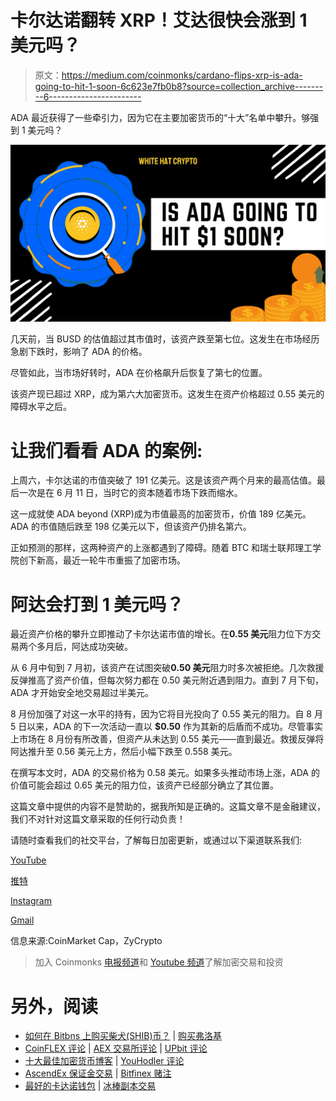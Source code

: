 # 卡尔达诺翻转 XRP！艾达很快会涨到 1 美元吗？

> 原文：<https://medium.com/coinmonks/cardano-flips-xrp-is-ada-going-to-hit-1-soon-6c623e7fb0b8?source=collection_archive---------6----------------------->

ADA 最近获得了一些牵引力，因为它在主要加密货币的“十大”名单中攀升。够强到 1 美元吗？

![](img/6b01fa6d406ac7264ea878680a8a4f03.png)

几天前，当 BUSD 的估值超过其市值时，该资产跌至第七位。这发生在市场经历急剧下跌时，影响了 ADA 的价格。

尽管如此，当市场好转时，ADA 在价格飙升后恢复了第七的位置。

该资产现已超过 XRP，成为第六大加密货币。这发生在资产价格超过 0.55 美元的障碍水平之后。

# 让我们看看 ADA 的案例:

上周六，卡尔达诺的市值突破了 191 亿美元。这是该资产两个月来的最高估值。最后一次是在 6 月 11 日，当时它的资本随着市场下跌而缩水。

这一成就使 ADA beyond (XRP)成为市值最高的加密货币，价值 189 亿美元。ADA 的市值随后跌至 198 亿美元以下，但该资产仍排名第六。

正如预测的那样，这两种资产的上涨都遇到了障碍。随着 BTC 和瑞士联邦理工学院创下新高，最近一轮牛市重振了加密市场。

# 阿达会打到 1 美元吗？

最近资产价格的攀升立即推动了卡尔达诺市值的增长。在**0.55 美元**阻力位下方交易两个多月后，阿达成功突破。

从 6 月中旬到 7 月初，该资产在试图突破**0.50 美元**阻力时多次被拒绝。几次救援反弹推高了资产价值，但每次努力都在 0.50 美元附近遇到阻力。直到 7 月下旬，ADA 才开始安全地交易超过半美元。

8 月份加强了对这一水平的持有，因为它将目光投向了 0.55 美元的阻力。自 8 月 5 日以来，ADA 的下一次活动一直以 **$0.50** 作为其新的后盾而不成功。尽管事实上市场在 8 月份有所改善，但资产从未达到 0.55 美元——直到最近。救援反弹将阿达推升至 0.56 美元上方，然后小幅下跌至 0.558 美元。

在撰写本文时，ADA 的交易价格为 0.58 美元。如果多头推动市场上涨，ADA 的价值可能会超过 0.65 美元的阻力位，该资产已经部分确立了其位置。

这篇文章中提供的内容不是赞助的，据我所知是正确的。这篇文章不是金融建议，我们不对针对这篇文章采取的任何行动负责！

请随时查看我们的社交平台，了解每日加密更新，或通过以下渠道联系我们:

[YouTube](https://www.youtube.com/channel/UCjfinzatswbVaRd89zn5kJQ/featured)

[推特](https://twitter.com/whitehatcrypto)

[Instagram](https://instagram.com/white.hatcrypto?igshid=YmMyMTA2M2Y=)

[Gmail](http://cryptowhitehat@gmail.com/)

信息来源:CoinMarket Cap，ZyCrypto

> 加入 Coinmonks [电报频道](https://t.me/coincodecap)和 [Youtube 频道](https://www.youtube.com/c/coinmonks/videos)了解加密交易和投资

# 另外，阅读

*   [如何在 Bitbns 上购买柴犬(SHIB)币？](https://coincodecap.com/buy-shiba-bitbns) | [购买弗洛基](https://coincodecap.com/buy-floki-inu-token)
*   [CoinFLEX 评论](https://coincodecap.com/coinflex-review) | [AEX 交易所评论](https://coincodecap.com/aex-exchange-review) | [UPbit 评论](https://coincodecap.com/upbit-review)
*   [十大最佳加密货币博客](https://coincodecap.com/best-cryptocurrency-blogs) | [YouHodler 评论](https://coincodecap.com/youhodler-review)
*   [AscendEx 保证金交易](https://coincodecap.com/ascendex-margin-trading) | [Bitfinex 赌注](https://coincodecap.com/bitfinex-staking)
*   [最好的卡达诺钱包](https://coincodecap.com/best-cardano-wallets) | [冰棒副本交易](https://coincodecap.com/bingbon-copy-trading)